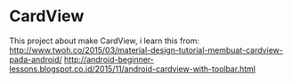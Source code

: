 # CardView
This project about make CardView, i learn this from:
http://www.twoh.co/2015/03/material-design-tutorial-membuat-cardview-pada-android/
http://android-beginner-lessons.blogspot.co.id/2015/11/android-cardview-with-toolbar.html
